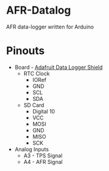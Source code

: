 # AFR-Datalog
AFR data-logger written for Arduino

# Pinouts
* Board - [Adafruit Data Logger Shield](https://learn.adafruit.com/adafruit-data-logger-shield/overview)
  * RTC Clock
    * IORef
    * GND
    * SCL
    * SDA
  * SD Card
    * Digital 10
    * VCC
    * MOSI
    * GND
    * MISO
    * SCK
* Analog Inputs
  * A3 - TPS Signal
  * A4 - AFR Signal
